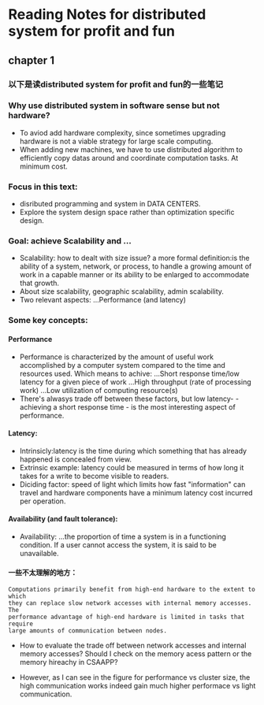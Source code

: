 
# Reading Notes for distributed system for profit and fun
## chapter 1

### 以下是读distributed system for profit and fun的一些笔记

### Why use distributed system in software sense but not hardware?

* To aviod add hardware complexity, since sometimes upgrading hardware is
not a viable strategy for large scale computing.
*  When adding new machines, we have to use distributed algorithm to efficiently copy datas around and coordinate computation tasks. At minimum cost.

### Focus in this text:
* disributed programming and system in DATA CENTERS.
* Explore the system design space rather than optimization specific design.

### Goal: achieve Scalability and ...
* Scalability: how to dealt with size issue? a more formal definition:is the
ability of a system, network, or process, to handle a growing amount of work in a capable manner or its ability to be enlarged to accommodate that growth.
* About size scalability, geographic scalability, admin scalability.
* Two relevant aspects:
...Performance (and latency)

### Some key concepts:
#### Performance
* Performance is characterized by the amount of useful work accomplished by a computer system compared to the time and resources used. Which means to achive:
...Short response time/low latency for a given piece of work
...High throughput (rate of processing work)
...Low utilization of computing resource(s)
* There's alwasys trade off between these factors, but low latency- - achieving a short response time - is the most interesting aspect of performance.

#### Latency:
* Intrinsicly:latency is the time during which something that has already happened is concealed from view.
* Extrinsic example: latency could be measured in terms of how long it takes for a write to become visible to readers.
* Diciding factor: speed of light which limits how fast "information" can travel and hardware components have a minimum latency cost incurred per operation.

#### Availability (and fault tolerance):
* Availability:
...the proportion of time a system is in a functioning condition. If a user cannot access the system, it is said to be unavailable.



#### 一些不太理解的地方：
```
Computations primarily benefit from high-end hardware to the extent to which
they can replace slow network accesses with internal memory accesses. The
performance advantage of high-end hardware is limited in tasks that require
large amounts of communication between nodes.
```
* How to evaluate the trade off between network accesses and internal memory
accesses? Should I check on the memory acess pattern or the memory hireachy in
CSAAPP?

* However, as I can see in the figure for performance vs cluster size, the high
communication works indeed gain much higher performace vs light communication.

